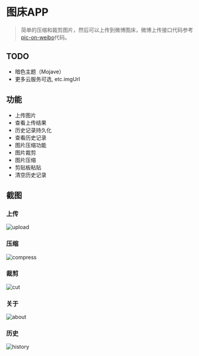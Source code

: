 # 图床APP

> 简单的压缩和裁剪图片，然后可以上传到微博图床，微博上传接口代码参考[pic-on-weibo](https://github.com/fate-lovely/pic-on-weibo)代码。

## TODO

- 暗色主题（Mojave）
- 更多云服务可选, etc.imgUrl

## 功能

- 上传图片
- 查看上传结果
- 历史记录持久化
- 查看历史记录
- 图片压缩功能
- 图片裁剪️
- 图片压缩
- 剪贴板粘贴
- 清空历史记录

## 截图

### 上传

![upload](http://ww1.sinaimg.cn/large/708e7d29gy1g1px1y6aohj20y00sg7dy)

### 压缩

![compress](http://ww1.sinaimg.cn/large/708e7d29gy1g1px5yxdgbj20u00y2gx0)

### 裁剪

![cut](http://ww1.sinaimg.cn/large/708e7d29gy1g1px5zbq7tj20u00y2qj6)

### 关于

![about](http://ww1.sinaimg.cn/large/708e7d29gy1g1px1y4srmj20y00sgwn0)

### 历史

![history](http://ww1.sinaimg.cn/large/708e7d29gy1g1px1yccgbj20u00xj4dx)
